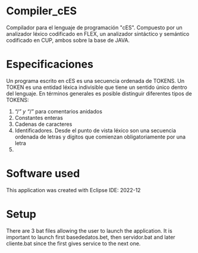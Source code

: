 # Compiler_cES
Compilador para el lenguaje de programación "cES".
Compuesto por un analizador léxico codificado en FLEX, un analizador sintáctico y semántico codificado en CUP, ambos sobre la base de JAVA.

# Especificaciones
Un programa escrito en cES es una secuencia ordenada de TOKENS. Un TOKEN es una entidad léxica indivisible que tiene un sentido único dentro del
lenguaje. 
En términos generales es posible distinguir diferentes tipos de TOKENS:
1.  “/*” y “*/” para comentarios anidados
2.  Constantes enteras
3.  Cadenas de caracteres
4.  Identificadores. Desde el punto de vista léxico son una secuencia ordenada de letras y dígitos que comienzan obligatoriamente por una letra
5.  
# Software used
This application was created with Eclipse IDE: 2022-12
# Setup
There are 3 bat files allowing the user to launch the application.
It is important to launch first basededatos.bet, then servidor.bat and later cliente.bat since the first gives service to the next one.
